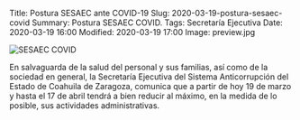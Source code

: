 Title: Postura SESAEC ante COVID-19
Slug: 2020-03-19-postura-sesaec-covid
Summary: Postura SESAEC COVID.
Tags: Secretaría Ejecutiva
Date: 2020-03-19 16:00
Modified: 2020-03-19 17:00
Image: preview.jpg


<img class="img-fluid" src="postura-sesaec-covid-19.jpg" alt="SESAEC COVID">

En salvaguarda de la salud del personal y sus familias, así como de la sociedad en general, la Secretaría Ejecutiva del Sistema Anticorrupción del Estado de Coahuila de Zaragoza, comunica que a partir de hoy 19 de marzo y hasta el 17 de abril tendrá a bien reducir al máximo, en la medida de lo posible, sus actividades administrativas.
